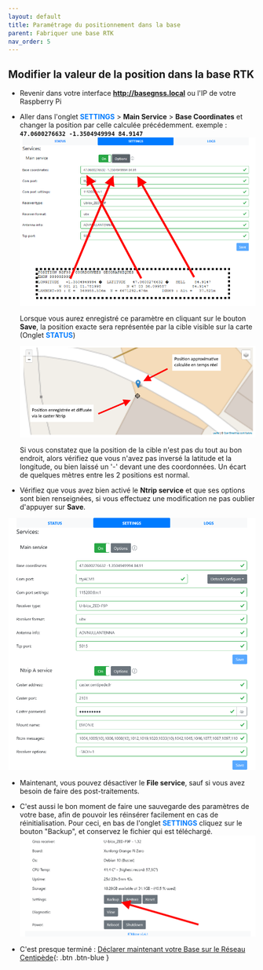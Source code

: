 ```yaml
---
layout: default
title: Paramétrage du positionnement dans la base
parent: Fabriquer une base RTK
nav_order: 5
---
```


## Modifier la valeur de la position dans la base RTK

* Revenir dans votre interface **http://basegnss.local** ou l'IP de votre Raspberry Pi
* Aller dans l'onglet <span style="color:#007BFF">**SETTINGS**</span> > **Main Service** > **Base Coordinates** et changer la position par celle calculée précédemment. exemple : **```47.0600276632 -1.3504949994 84.9147```**
![base gnss](/assets/images/basegnss/base_coordinates.png)
    
    Lorsque vous aurez enregistré ce paramètre en cliquant sur le bouton **Save**, la position exacte sera représentée par la cible visible sur la carte (Onglet <span style="color:#007BFF">**STATUS**</span>)

    ![base gnss](/assets/images/basegnss/basegnss_coord_check.png)
    
    Si vous constatez que la position de la cible n'est pas du tout au bon endroit, alors vérifiez que vous n'avez pas inversé la latitude et la longitude, ou bien laissé un '-' devant une des coordonnées. Un écart de quelques mètres entre les 2 positions est normal.
* Vérifiez que vous avez bien activé le **Ntrip service** et que ses options sont bien renseignées, si vous effectuez une modification ne pas oublier d'appuyer sur **Save**.


![base gnss](/assets/images/basegnss/basegnss_position.png)

* Maintenant, vous pouvez désactiver le **File service**, sauf si vous avez besoin de faire des post-traitements.
* C'est aussi le bon moment de faire une sauvegarde des paramètres de votre base, afin de pouvoir les réinsérer facilement en cas de réinitialisation. Pour ceci, en bas de l'onglet <span style="color:#007BFF">**SETTINGS**</span> cliquez sur le bouton "Backup", et conservez le fichier qui est téléchargé.
![base gnss](/assets/images/basegnss/rtkbase_backup_settings.png)

* C'est presque terminé : [Déclarer maintenant votre Base sur le Réseau Centipède](Declaration){: .btn .btn-blue }
